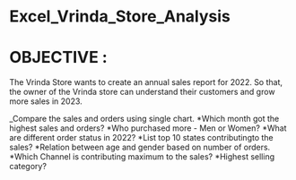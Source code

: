 # Excel_Vrinda_Store_Analysis

# OBJECTIVE :

The Vrinda Store wants to create an annual sales report for 2022. So that, the owner of the Vrinda store can understand their customers and grow more sales in 2023.

_Compare the sales and orders using single chart.
*Which month got the highest sales and orders?
*Who purchased more - Men or Women?
*What are different order status in 2022?
*List top 10 states contributingto the sales?
*Relation between age and gender based on number of orders.
*Which Channel is contributing maximum to the sales?
*Highest selling category?
